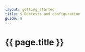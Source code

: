 ```yaml
---
layout: getting_started
title: 9 Doctests and configuration
guide: 9
---
```


# {{ page.title }}

  <div class="toc"></div>

